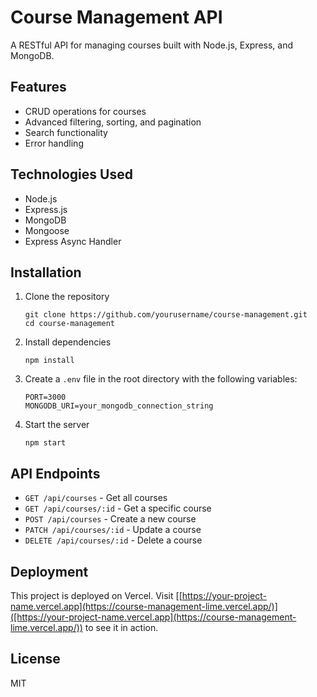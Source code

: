 # Course Management API

A RESTful API for managing courses built with Node.js, Express, and MongoDB.

## Features

- CRUD operations for courses
- Advanced filtering, sorting, and pagination
- Search functionality
- Error handling

## Technologies Used

- Node.js
- Express.js
- MongoDB
- Mongoose
- Express Async Handler

## Installation

1. Clone the repository

   ```
   git clone https://github.com/yourusername/course-management.git
   cd course-management
   ```

2. Install dependencies

   ```
   npm install
   ```

3. Create a `.env` file in the root directory with the following variables:

   ```
   PORT=3000
   MONGODB_URI=your_mongodb_connection_string
   ```

4. Start the server
   ```
   npm start
   ```

## API Endpoints

- `GET /api/courses` - Get all courses
- `GET /api/courses/:id` - Get a specific course
- `POST /api/courses` - Create a new course
- `PATCH /api/courses/:id` - Update a course
- `DELETE /api/courses/:id` - Delete a course

## Deployment

This project is deployed on Vercel. Visit [[https://your-project-name.vercel.app](https://course-management-lime.vercel.app/)]([https://your-project-name.vercel.app](https://course-management-lime.vercel.app/)) to see it in action.

## License

MIT
